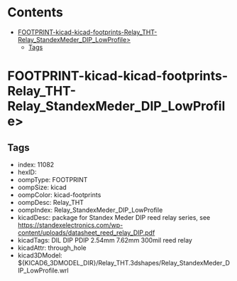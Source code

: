 



Contents
========

* [FOOTPRINT-kicad-kicad-footprints-Relay_THT-Relay_StandexMeder_DIP_LowProfile>](#footprint-kicad-kicad-footprints-relay_tht-relay_standexmeder_dip_lowprofile)
	* [Tags](#tags)

# FOOTPRINT-kicad-kicad-footprints-Relay_THT-Relay_StandexMeder_DIP_LowProfile>

## Tags

- index: 11082
- hexID: 
- oompType: FOOTPRINT
- oompSize: kicad
- oompColor: kicad-footprints
- oompDesc: Relay_THT
- oompIndex: Relay_StandexMeder_DIP_LowProfile
- kicadDesc: package for Standex Meder DIP reed relay series, see https://standexelectronics.com/wp-content/uploads/datasheet_reed_relay_DIP.pdf
- kicadTags: DIL DIP PDIP 2.54mm 7.62mm 300mil reed relay
- kicadAttr: through_hole
- kicad3DModel: ${KICAD6_3DMODEL_DIR}/Relay_THT.3dshapes/Relay_StandexMeder_DIP_LowProfile.wrl
